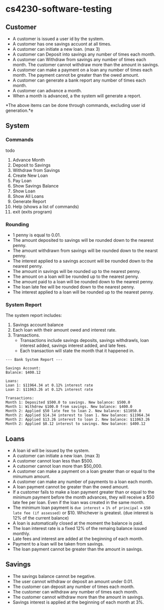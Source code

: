# cs4230-software-testing



## Customer

- A customer is issued a user id by the system.
- A customer has one savings accuont at all times.
- A customer can initiate a new loan. (max 3)
- A customer can Deposit into savings any number of times each month.
- A customer can Withdraw from savings any number of times each month. The customer cannot withdraw more than the amount in savings.
- A customer can make a payment on a loan any number of times each month. The payment cannot be greater than the owed amount.
- A customer can generate a bank report any number of times each month.
- A customer can advance a month.
- When a month is advanced, a the system will generate a report.

*The above items can be done through commands, excluding user id generation.*e



## System

### Commands
todo
1. Advance Month
2. Deposit to Savings
3. Withdraw from Savings
4. Create New Loan
5. Pay Loan
6. Show Savings Balance
7. Show Loan
8. Show All Loans
9. Generate Report
10. Help (shows a list of commands)
0. exit (exits program)



### Rounding
- 1 penny is equal to 0.01.
- The amount deposited to savings will be rounded down to the nearest penny.
- The amount withdrawn from savings will be rounded down to the nearst penny.
- The interest applied to a savings account will be rounded down to the nearest penny.
- The amount in savings will be rounded up to the nearest penny.
- The amount on a loan will be rounded up to the nearest penny.
- The amount paid to a loan will be rounded down to the nearest penny.
- The loan late fee will be rounded down to the nearest penny.
- The interest applied to a loan will be rounded up to the nearest penny.



### System Report
The system report includes: 
1. Savings account balance
2. Each loan with their amount owed and interest rate.
3. Transactions.
    - Transactions include savings deposits, savings withdrawls, loan interest added, savings interest added, and late fees.
    - Each transaction will state the month that it happened in.

```
--- Bank System Report ---

Savings Account:
Balance: $400.12

Loans:
Loan 1: $11964.34 at 0.12% interest rate
Loan 2: $11063.26 at 0.12% interest rate

Transactions:
Month 1: Deposited $500.0 to savings. New balance: $500.0
Month 1: Withdrew $100.0 from savings. New balance: $400.0
Month 2: Applied $50 late fee to loan 2. New balance: $11050.0
Month 2: Applied $14.34 interest to loan 1. New balance: $11964.34
Month 2: Applied $13.26 interest to loan 2. New balance: $11063.26
Month 2: Applied $0.12 interest to savings. New balance: $400.12
```


## Loans

- A loan id will be issued by the system.
- A customer can initiate a new loan. (max 3)
- A customer cannot loan less than $500.
- A cutsomer cannot loan more than $50_000.
- A customer can make a payment on a loan greater than or equal to the minumum amount.
- A customer can make any number of payments to a loan each month.
- A loan payment cannot be greater than the owed amount.
- If a customer fails to make a loan payment greater than or equal to the minimum payment before the month advances, they will receive a $50 late fee per loan. Even if the loan was created in the same month.
- The minimum loan payment is `due interest` + `1% of principal` + `$50 late fee (if assessed)` or $10. Whichever is greatest. (due interest is 12% of the current balance)
- A loan is automatically closed at the moment the balance is paid.
- The loan interest rate is a fixed 12% of the remaing balance issued monthly.
- Late fees and interest are added at the beginning of each month.
- Payment to a loan will be taken from savings.
- The loan payment cannot be greater than the amount in savings.



## Savings

- The savings balance cannot be negative.
- The user cannot withdraw or deposit an amount under 0.01.
- The customer can deposit any number of times each month.
- The customer can withdraw any number of times each month.
- The customer cannot withdraw more than the amount in savings.
- Savings interest is applied at the beginning of each month at 3%.